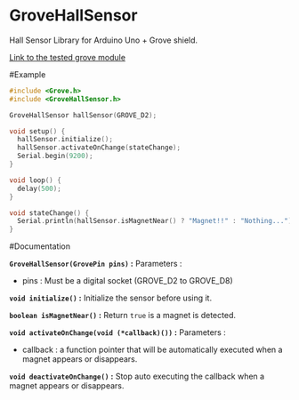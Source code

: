 # GroveHallSensor
Hall Sensor Library for Arduino Uno + Grove shield.

[Link to the tested grove module](http://wiki.seeed.cc/Grove-Hall_Sensor/)

#Example
```c++
#include <Grove.h>
#include <GroveHallSensor.h>

GroveHallSensor hallSensor(GROVE_D2);

void setup() {
  hallSensor.initialize();
  hallSensor.activateOnChange(stateChange);
  Serial.begin(9200);
}

void loop() {
  delay(500);
}

void stateChange() {
  Serial.println(hallSensor.isMagnetNear() ? "Magnet!!" : "Nothing...");
}
```

#Documentation

**`GroveHallSensor(GrovePin pins)` :**
Parameters :
- pins : Must be a digital socket (GROVE_D2 to GROVE_D8)

**`void initialize()` :**
Initialize the sensor before using it.

**`boolean isMagnetNear()` :**
Return `true` is a magnet is detected.

**`void activateOnChange(void (*callback)())` :**
Parameters :
- callback : a function pointer that will be automatically executed when a magnet appears or disappears.

**`void deactivateOnChange()` :**
Stop auto executing the callback when a magnet appears or disappears.